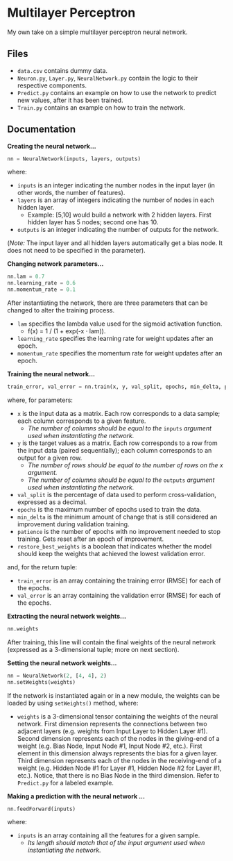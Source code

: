 # Multilayer Perceptron
My own take on a simple multilayer perceptron neural network.

## Files
- `data.csv` contains dummy data.
- `Neuron.py`, `Layer.py`, `NeuralNetwork.py` contain the logic to their respective components.
- `Predict.py` contains an example on how to use the network to predict new values, after it has been trained.
- `Train.py` contains an example on how to train the network.

## Documentation
**Creating the neural network...**
```python
nn = NeuralNetwork(inputs, layers, outputs)
```
where:
- `inputs` is an integer indicating the number nodes in the input layer (in other words, the number of features).
- `layers` is an array of integers indicating the number of nodes in each hidden layer.
	- Example: [5,10] would build a network with 2 hidden layers. First hidden layer has 5 nodes; second one has 10.
- `outputs` is an integer indicating the number of outputs for the network.

(*Note:* The input layer and all hidden layers automatically get a bias node. It does not need to be specified in the parameter).

**Changing network parameters...**
```python
nn.lam = 0.7
nn.learning_rate = 0.6
nn.momentum_rate = 0.1
```
After instantiating the network, there are three parameters that can be changed to alter the training process.
- `lam` specifies the lambda value used for the sigmoid activation function.
	- f(x) = 1 / (1 + exp(-x · lam)).
- `learning_rate` specifies the learning rate for weight updates after an epoch.
- `momentum_rate` specifies the momentum rate for weight updates after an epoch.

**Training the neural network...**
```python
train_error, val_error = nn.train(x, y, val_split, epochs, min_delta, patience, restore_best_weights)
```
where, for parameters:
- `x` is the input data as a matrix. Each row corresponds to a data sample; each column corresponds to a given feature. 
	- *The number of columns should be equal to the* `inputs` *argument used when instantiating the network.*
- `y` is the target values as a matrix. Each row corresponds to a row from the input data (paired sequentially); each column corresponds to an output for a given row. 
	- *The number of rows should be equal to the number of rows on the x argument.*
	- *The number of columns should be equal to the* `outputs` *argument used when instantiating the network.*
- `val_split` is the percentage of data used to perform cross-validation, expressed as a decimal.
- `epochs` is the maximum number of epochs used to train the data.
- `min_delta` is the minimum amount of change that is still considered an improvement during validation training.
- `patience` is the number of epochs with no improvement needed to stop training. Gets reset after an epoch of improvement.
- `restore_best_weights` is a boolean that indicates whether the model should keep the weights that achieved the lowest validation error.

and, for the return tuple:
- `train_error` is an array containing the training error (RMSE) for each of the epochs.
- `val_error`  is an array containing the validation error (RMSE) for each of the epochs.

**Extracting the neural network weights...**
```python
nn.weights
```
After training, this line will contain the final weights of the neural network (expressed as a 3-dimensional tuple; more on next section).

**Setting the neural network weights...**
```python
nn = NeuralNetwork(2, [4, 4], 2)
nn.setWeights(weights)
```
If the network is instantiated again or in a new module, the weights can be loaded by using `setWeights()` method, where:
- `weights`  is a 3-dimensional tensor containing the weights of the neural network. First dimension represents the connections between two adjacent layers (e.g. weights from Input Layer to Hidden Layer #1). Second dimension represents each of the nodes in the giving-end of a weight (e.g. Bias Node, Input Node #1, Input Node #2, etc.). First element in this dimension always represents the bias for a given layer. Third dimension represents each of the nodes in the receiving-end of a weight (e.g. Hidden Node #1 for Layer #1, Hidden Node #2 for Layer #1, etc.). Notice, that there is no Bias Node in the third dimension. Refer to  `Predict.py` for a labeled example.

**Making a prediction with the neural network ...**
```python
nn.feedForward(inputs)
```
where:
- `inputs` is an array containing all the features for a given sample. 
	- *Its length should match that of  the input argument used when instantiating the network.*